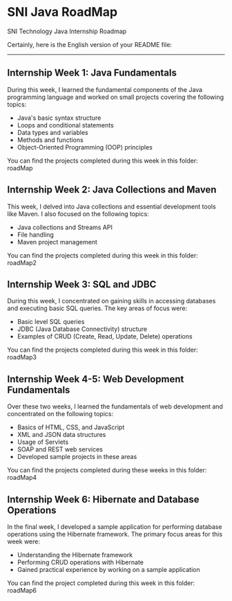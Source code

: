 # SNI Java RoadMap
 SNI Technology Java Internship Roadmap

Certainly, here is the English version of your README file:

---

## Internship Week 1: Java Fundamentals

During this week, I learned the fundamental components of the Java programming language and worked on small projects covering the following topics:

- Java's basic syntax structure
- Loops and conditional statements
- Data types and variables
- Methods and functions
- Object-Oriented Programming (OOP) principles

You can find the projects completed during this week in this folder: roadMap

## Internship Week 2: Java Collections and Maven

This week, I delved into Java collections and essential development tools like Maven. I also focused on the following topics:

- Java collections and Streams API
- File handling
- Maven project management

You can find the projects completed during this week in this folder: roadMap2

## Internship Week 3: SQL and JDBC

During this week, I concentrated on gaining skills in accessing databases and executing basic SQL queries. The key areas of focus were:

- Basic level SQL queries
- JDBC (Java Database Connectivity) structure
- Examples of CRUD (Create, Read, Update, Delete) operations

You can find the projects completed during this week in this folder: roadMap3

## Internship Week 4-5: Web Development Fundamentals

Over these two weeks, I learned the fundamentals of web development and concentrated on the following topics:

- Basics of HTML, CSS, and JavaScript
- XML and JSON data structures
- Usage of Servlets
- SOAP and REST web services
- Developed sample projects in these areas

You can find the projects completed during these weeks in this folder: roadMap4

## Internship Week 6: Hibernate and Database Operations

In the final week, I developed a sample application for performing database operations using the Hibernate framework. The primary focus areas for this week were:

- Understanding the Hibernate framework
- Performing CRUD operations with Hibernate
- Gained practical experience by working on a sample application

You can find the project completed during this week in this folder: roadMap6
